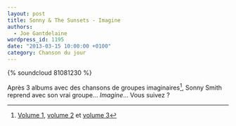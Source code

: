 ```yaml
---
layout: post
title: Sonny & The Sunsets - Imagine
authors:
  - Joe Gantdelaine
wordpress_id: 1195
date: "2013-03-15 10:00:00 +0100"
category: Chanson du jour
---
```


{% soundcloud 81081230 %}

Après 3 albums avec des chansons de groupes imaginaires[^1], Sonny Smith reprend
avec son vrai groupe… _Imagine_… Vous suivez ?

[^1]: [Volume 1][1], [volume 2][2] et [volume 3][3]

[1]: https://www.polyvinylrecords.com/product/100_records_vol_1
[2]: https://www.polyvinylrecords.com/product/100_records_vol_2
[3]: https://www.polyvinylrecords.com/product/100_records_vol_3
